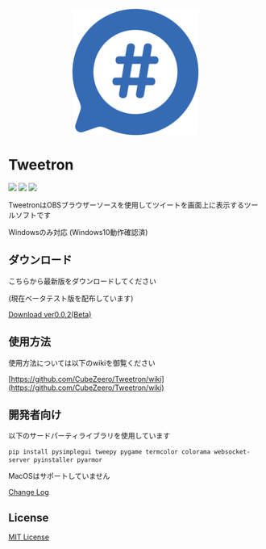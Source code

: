 <p align="center">
  <img width="250px" src="RM_img/rm_icon.png">
</p>

# Tweetron

[![](https://img.shields.io/github/license/CubeZeero/Tweetron?style=flat-square)](https://github.com/CubeZeero/Tweetron/blob/main/LICENSE)
[![](https://img.shields.io/github/repo-size/CubeZeero/Tweetron?style=flat-square)](https://github.com/CubeZeero/Tweetron/)
[![](https://img.shields.io/github/downloads/CubeZeero/Tweetron/total?color=366AB3&label=Tweetron%20Download&style=flat-square)](https://github.com/CubeZeero/Tweetron/releases/tag/ver0.0.2(Beta))

TweetronはOBSブラウザーソースを使用してツイートを画面上に表示するツールソフトです

Windowsのみ対応 (Windows10動作確認済)

## ダウンロード

こちらから最新版をダウンロードしてください

(現在ベータテスト版を配布しています)

[Download ver0.0.2(Beta)](https://github.com/CubeZeero/Tweetron/releases/tag/ver0.0.2(Beta))

## 使用方法

使用方法については以下のwikiを御覧ください

[https://github.com/CubeZeero/Tweetron/wiki](https://github.com/CubeZeero/Tweetron/wiki)

## 開発者向け

以下のサードパーティライブラリを使用しています

```
pip install pysimplegui tweepy pygame termcolor colorama websocket-server pyinstaller pyarmor
```

MacOSはサポートしていません

[Change Log](https://github.com/CubeZeero/Tweetron/wiki/7.-%E6%9B%B4%E6%96%B0%E5%B1%A5%E6%AD%B4-(Change-Log))

## License

[MIT License](https://github.com/CubeZeero/Tweetron/blob/main/LICENSE)
